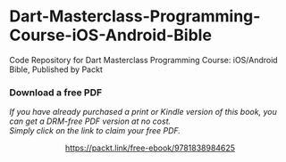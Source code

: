 # Dart-Masterclass-Programming-Course-iOS-Android-Bible
Code Repository for Dart Masterclass Programming Course: iOS/Android Bible, Published by Packt
### Download a free PDF

 <i>If you have already purchased a print or Kindle version of this book, you can get a DRM-free PDF version at no cost.<br>Simply click on the link to claim your free PDF.</i>
<p align="center"> <a href="https://packt.link/free-ebook/9781838984625">https://packt.link/free-ebook/9781838984625 </a> </p>